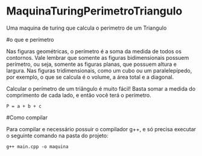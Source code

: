 # MaquinaTuringPerimetroTriangulo
Uma maquina de turing que calcula o perimetro de um Triangulo



#o que e perímetro

Nas figuras geométricas, o perímetro é a soma da medida de todos os contornos. Vale lembrar que somente as figuras bidimensionais possuem perímetro, ou seja, somente as figuras planas, que possuem altura e largura. Nas figuras tridimensionais, como um cubo ou um paralelepípedo, por exemplo, o que se calcula é o volume, a área total e a diagonal.

Calcular o perímetro de um triângulo é muito fácil! Basta somar a medida do comprimento de cada lado, e então você terá o perímetro.

	P = a + b + c

#Como compilar

Para compilar e necessário possuir o compilador g++, e só precisa executar o seguinte comando na pasta do projeto:

	g++ main.cpp -o maquina